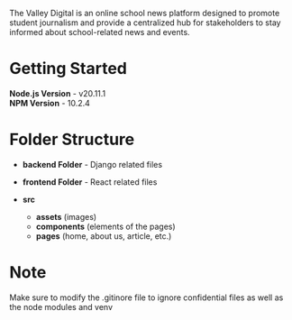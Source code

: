 The Valley Digital is an online school news platform designed to promote student journalism and provide a centralized hub for stakeholders to stay informed about school-related news and events.

# Getting Started

**Node.js Version** - v20.11.1  
**NPM Version** - 10.2.4

# Folder Structure

- **backend Folder** - Django related files
- **frontend Folder** - React related files

- **src**
  - **assets** (images)
  - **components** (elements of the pages)
  - **pages** (home, about us, article, etc.)

# Note

Make sure to modify the .gitinore file to ignore confidential files as well as the node modules and venv
